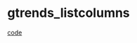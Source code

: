 # gtrends_listcolumns

[code](https://github.com/ianhandel/gtrends_listcolumns/blob/master/gtrend-list-column_20190128.md)
